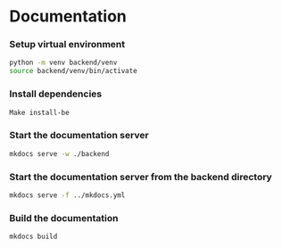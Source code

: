 # Documentation

### Setup virtual environment
```bash
python -m venv backend/venv
source backend/venv/bin/activate
```


### Install dependencies
```bash
Make install-be
```


### Start the documentation server
```bash
mkdocs serve -w ./backend
```


### Start the documentation server from the backend directory
```bash
mkdocs serve -f ../mkdocs.yml
```


### Build the documentation
```bash
mkdocs build
```

